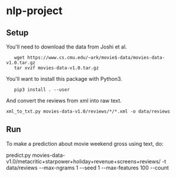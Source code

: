 # nlp-project


## Setup
You'll need to download the data from Joshi et al.

       wget https://www.cs.cmu.edu/~ark/movie$-data/movies-data-v1.0.tar.gz
       tar xvzf movies-data-v1.0.tar.gz

You'll want to install this package with Python3.

       pip3 install . --user

And convert the reviews from xml into raw text.

    xml_to_txt.py movies-data-v1.0/reviews/*/*.xml -o data/reviews
    
## Run

To make a prediction about movie weekend gross using text, do:

   predict.py movies-data-v1.0/metacritic+starpower+holiday+revenue+screens+reviews/ -t data/reviews  --max-ngrams 1 --seed 1 --max-features 100 --count